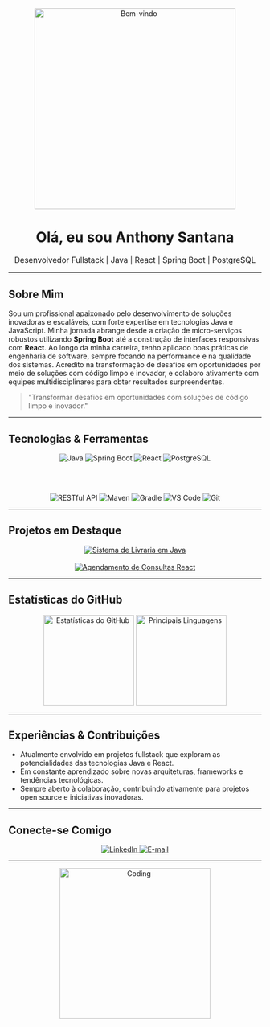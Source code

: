

<div align="center">
  <!-- Cabeçalho com GIF animado e título -->
  <img src="https://media1.giphy.com/media/v1.Y2lkPTc5MGI3NjExZG1hY2tmdm1wejJkcGR1YzZueDRrbzhjYW0xN2NrdmppOG5ldnVkNSZlcD12MV9pbnRlcm5hbF9naWZfYnlfaWQmY3Q9Zw/78XCFBGOlS6keY1Bil/giphy.gif" alt="Bem-vindo" width="400" />
  <h1>Olá, eu sou Anthony Santana</h1>
  <p style="font-size: 1.1em;">Desenvolvedor Fullstack | Java | React | Spring Boot | PostgreSQL</p>
</div>

---

## Sobre Mim

Sou um profissional apaixonado pelo desenvolvimento de soluções inovadoras e escaláveis, com forte expertise em tecnologias Java e JavaScript. Minha jornada abrange desde a criação de micro-serviços robustos utilizando **Spring Boot** até a construção de interfaces responsivas com **React**. Ao longo da minha carreira, tenho aplicado boas práticas de engenharia de software, sempre focando na performance e na qualidade dos sistemas. Acredito na transformação de desafios em oportunidades por meio de soluções com código limpo e inovador, e colaboro ativamente com equipes multidisciplinares para obter resultados surpreendentes.

> "Transformar desafios em oportunidades com soluções de código limpo e inovador." 

---

## Tecnologias & Ferramentas

<div align="center">
  <!-- Badges Principais -->
  <img src="https://img.shields.io/badge/Java-ED8B00?style=for-the-badge&logo=java&logoColor=white" alt="Java" />
  <img src="https://img.shields.io/badge/Spring_Boot-6DB33F?style=for-the-badge&logo=spring-boot&logoColor=white" alt="Spring Boot" />
  <img src="https://img.shields.io/badge/React-20232A?style=for-the-badge&logo=react&logoColor=61DAFB" alt="React" />
  <img src="https://img.shields.io/badge/PostgreSQL-316192?style=for-the-badge&logo=postgresql&logoColor=white" alt="PostgreSQL" />

  <br /><br />

  <!-- Badges Extras com animações leves -->
  <img src="https://img.shields.io/badge/RESTful_API-007ACC?style=for-the-badge&logo=swagger&logoColor=white" alt="RESTful API" />
  <img src="https://img.shields.io/badge/Maven-3.6+-C71A36?style=for-the-badge&logo=apache-maven&logoColor=white" alt="Maven" />
  <img src="https://img.shields.io/badge/Gradle-6.0+-02303A?style=for-the-badge&logo=gradle&logoColor=white" alt="Gradle" />
  <img src="https://img.shields.io/badge/VS_Code-007ACC?style=for-the-badge&logo=visual-studio-code&logoColor=white" alt="VS Code" />
  <img src="https://img.shields.io/badge/Git-Git-231F20?style=for-the-badge&logo=git&logoColor=white" alt="Git" />
</div>

---

## Projetos em Destaque

<div align="center">
  <!-- Animação para os projetos com efeito de digitação -->
  <a href="https://github.com/Anthony-Santana11/projeto1](https://github.com/Anthony-Santana11/Sistema-livraria-Rocketseat" target="_blank">
    <img src="https://readme-typing-svg.herokuapp.com?color=%23ED8B00&size=24&center=true&lines=Projeto+Inovador+em+Java" alt="Sistema de Livraria em Java" />
  </a>
  <br /><br />
  <a href="https://github.com/Anthony-Santana11/Sistema-de-Agendamento" target="_blank">
    <img src="https://readme-typing-svg.herokuapp.com?color=%2361DAFB&size=24&center=true&lines=Aplicação+Web+com+React" alt="Agendamento de Consultas React" />
  </a>
</div>

---

## Estatísticas do GitHub

<div align="center">
  <!-- Estatísticas modernas com temas animados -->
  <img src="https://github-readme-stats.vercel.app/api?username=Anthony-Santana11&show_icons=true&theme=tokyonight" alt="Estatísticas do GitHub" height="180" />
  <img src="https://github-readme-stats.vercel.app/api/top-langs/?username=Anthony-Santana11&layout=compact&theme=tokyonight" alt="Principais Linguagens" height="180" />
</div>

---

## Experiências & Contribuições

-  Atualmente envolvido em projetos fullstack que exploram as potencialidades das tecnologias Java e React.
-  Em constante aprendizado sobre novas arquiteturas, frameworks e tendências tecnológicas.
-  Sempre aberto à colaboração, contribuindo ativamente para projetos open source e iniciativas inovadoras.

---

## Conecte-se Comigo

<div align="center">
  <a href="https://www.linkedin.com/in/anthoony/" target="_blank">
    <img src="https://img.shields.io/badge/LinkedIn-0A66C2?style=for-the-badge&logo=linkedin&logoColor=white" alt="LinkedIn" />
  </a>
  <a href="anthonysantana110306@gmail.com">
    <img src="https://img.shields.io/badge/E-mail-D14836?style=for-the-badge&logo=gmail&logoColor=white" alt="E-mail" />
  </a>


---

<div align="center">
  <!-- GIF de encerramento para dar o toque final -->
  <img src="https://user-images.githubusercontent.com/74038190/212284158-e840e285-664b-44d7-b79b-e264b5e54825.gif" alt="Coding" width="300" />
</div>

<!-- [Fim do README] -->
